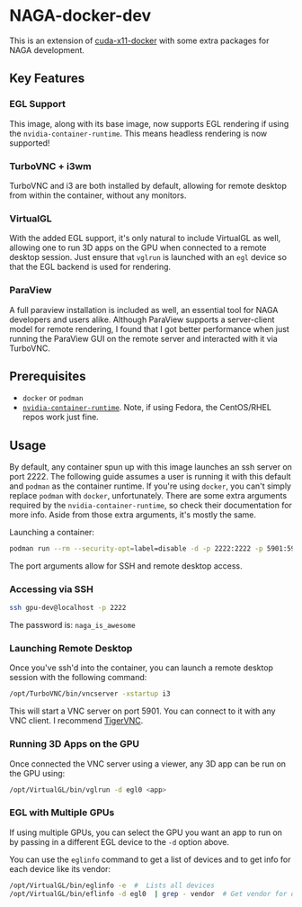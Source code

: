 # NAGA-docker-dev
This is an extension of [cuda-x11-docker](https://github.com/cuGAL/cuda-x11-docker) with some extra packages for NAGA development.

## Key Features

### EGL Support
This image, along with its base image, now supports EGL rendering if using the `nvidia-container-runtime`. This means headless rendering is now supported! 

### TurboVNC + i3wm
TurboVNC and i3 are both installed by default, allowing for remote desktop from within the container, without any monitors.

### VirtualGL
With the added EGL support, it's only natural to include VirtualGL as well, allowing one to run 3D apps on the GPU when connected to a remote desktop session. Just ensure that `vglrun` is launched with an `egl` device so that the EGL backend is used for rendering.

### ParaView
A full paraview installation is included as well, an essential tool for NAGA developers and users alike. Although ParaView supports a server-client model for remote rendering, I found that I got better performance when just running the ParaView GUI on the remote server and interacted with it via TurboVNC.

## Prerequisites

- `docker` or `podman`
- [`nvidia-container-runtime`](https://docs.nvidia.com/datacenter/cloud-native/container-toolkit/latest/install-guide.html#installation-guide). Note, if using Fedora, the CentOS/RHEL repos work just fine.

## Usage
By default, any container spun up with this image launches an ssh server on port 2222. The following guide assumes a user is running it with this default and `podman` as the container runtime. If you're using `docker`, you can't simply replace `podman` with `docker`, unfortunately. There are some extra arguments required by the `nvidia-container-runtime`, so check their documentation for more info. Aside from those extra arguments, it's mostly the same.

Launching a container:
```bash
podman run --rm --security-opt=label=disable -d -p 2222:2222 -p 5901:5901 ghcr.io/nagagroup/naga-docker-dev:latest
```

The port arguments allow for SSH and remote desktop access.

### Accessing via SSH
```bash
ssh gpu-dev@localhost -p 2222
```

The password is: `naga_is_awesome`

### Launching Remote Desktop
Once you've ssh'd into the container, you can launch a remote desktop session with the following command:
```bash
/opt/TurboVNC/bin/vncserver -xstartup i3
```

This will start a VNC server on port 5901. You can connect to it with any VNC client. I recommend [TigerVNC](https://tigervnc.org/).

### Running 3D Apps on the GPU
Once connected the VNC server using a viewer, any 3D app can be run on the GPU using:
```bash
/opt/VirtualGL/bin/vglrun -d egl0 <app>
```

### EGL with Multiple GPUs
If using multiple GPUs, you can select the GPU you want an app to run on by passing in a different EGL device to the `-d` option above. 

You can use the `eglinfo` command to get a list of devices and to get info for each device like its vendor:
```bash
/opt/VirtualGL/bin/eglinfo -e  #  Lists all devices
/opt/VirtualGL/bin/eflinfo -d egl0  | grep - vendor  # Get vendor for device egl0
```
